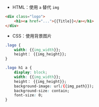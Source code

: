- HTML：使用 `a` 替代 `img`

```HTML
<div class="logo">
    <h1><a href="...">{{Title}}</a></h1>
</div>
```

- CSS：使用背景图片

```CSS
.logo {
    width: {{img_width}};
    height： {{img_height}};
}

.logo h1 a {
    display: block;
    width: {{img_width}};
    height： {{img_height}};
    background-image: url({{img_path}});
    background-size: contain;
    font-size: 0;
}
```
